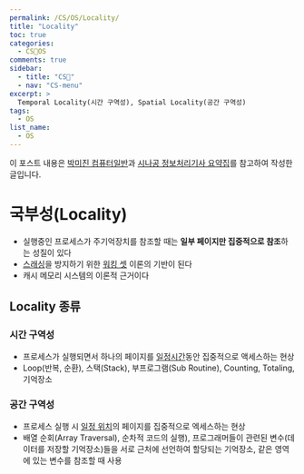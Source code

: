 ```yaml
---
permalink: /CS/OS/Locality/
title: "Locality"
toc: true
categories:
  - CS🐰OS
comments: true
sidebar:
  - title: "CS🐰"
  - nav: "CS-menu"
excerpt: >
  Temporal Locality(시간 구역성), Spatial Locality(공간 구역성) 
tags:
  - OS
list_name:
  - OS
---
```

이 포스트 내용은 [박미진 컴퓨터일반](http://www.kyobobook.co.kr/product/detailViewKor.laf?mallGb=KOR&ejkGb=KOR&barcode=9791197154324)과 [시나공 정보처리기사 요약집](#)를 참고하여 작성한 글입니다.

# 국부성(Locality)
- 실행중인 프로세스가 주기억장치를 참조할 때는 **일부 페이지만 집중적으로 참조**하는 성질이 있다
- [스래싱]({{site.baseurl}}/CS/OS/workingset/#스래싱)을 방지하기 위한 [워킹 셋]({{site.baseurl}}/CS/OS/workingset/#워킹-셋) 이론의 기반이 된다
- 캐시 메모리 시스템의 이론적 근거이다


## Locality 종류

### 시간 구역성
- 프로세스가 실행되면서 하나의 페이지를 <ins>일정시간</ins>동안 집중적으로 액세스하는 현상
- Loop(반복, 순환), 스택(Stack), 부프로그램(Sub Routine), Counting, Totaling, 기억장소

### 공간 구역성
- 프로세스 실행 시 <ins>일정 위치</ins>의 페이지를 집중적으로 엑세스하는 현상
- 배열 순회(Array Traversal), 순차적 코드의 실행), 프로그래머들이 관련된 변수(데이터를 저장할 기억장소)들을 서로 근처에 선언하여 할당되는 기억장소, 같은 영역에 있는 변수를 참조할 때 사용